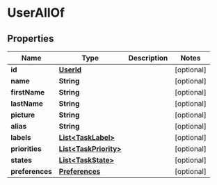 

# UserAllOf

## Properties

Name | Type | Description | Notes
------------ | ------------- | ------------- | -------------
**id** | [**UserId**](UserId.md) |  |  [optional]
**name** | **String** |  |  [optional]
**firstName** | **String** |  |  [optional]
**lastName** | **String** |  |  [optional]
**picture** | **String** |  |  [optional]
**alias** | **String** |  |  [optional]
**labels** | [**List&lt;TaskLabel&gt;**](TaskLabel.md) |  |  [optional]
**priorities** | [**List&lt;TaskPriority&gt;**](TaskPriority.md) |  |  [optional]
**states** | [**List&lt;TaskState&gt;**](TaskState.md) |  |  [optional]
**preferences** | [**Preferences**](Preferences.md) |  |  [optional]



